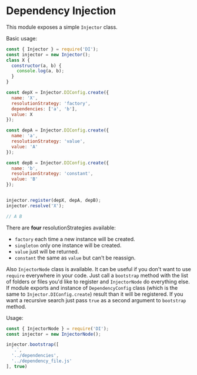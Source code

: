 # Dependency Injection

This module exposes a simple `Injector` class.

Basic usage:

```javascript
const { Injector } = require('DI');
const injector = new Injector();
class X {
  constructor(a, b) {
    console.log(a, b);
  }
}

const depX = Injector.DIConfig.create({
  name: 'X',
  resolutionStrategy: 'factory',
  dependencies: ['a', 'b'],
  value: X
});

const depA = Injector.DIConfig.create({
  name: 'a',
  resolutionStrategy: 'value',
  value: 'A'
});

const depB = Injector.DIConfig.create({
  name: 'b',
  resolutionStrategy: 'constant',
  value: 'B'
});


injector.register(depX, depA, depB);
injector.resolve('X');

// A B
```

There are **four** resolutionStrategies available:
- `factory` each time a new instance will be created.
- `singleton` only one instance will be created.
- `value` just will be returned.
- `constant` the same as `value` but can't be reassign.

Also `InjectorNode` class is available. It can be useful if you don't want to use `require` everywhere
in your code.
Just call a `bootstrap` method with the list of folders or files you'd like to register and `InjectorNode` do everything
else.
If module exports and instance of `DependencyConfig` class (which is the same to `Injector.DIConfig.create`) result
than it will be registered.
If you want a recursive search just pass `true` as a second argument to `bootstrap` method.

Usage:
```javascript
const { InjectorNode } = require('DI');
const injector = new InjectorNode();

injector.bootstrap([
  `.`,
  '../dependencies',
  '../dependency_file.js'
], true)
```